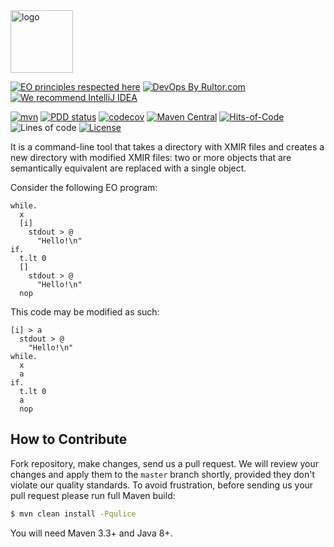 <img alt="logo" src="https://www.objectionary.com/cactus.svg" height="100px" />

[![EO principles respected here](https://www.elegantobjects.org/badge.svg)](https://www.elegantobjects.org)
[![DevOps By Rultor.com](http://www.rultor.com/b/objectionary/dedup)](http://www.rultor.com/p/objectionary/dedup)
[![We recommend IntelliJ IDEA](https://www.elegantobjects.org/intellij-idea.svg)](https://www.jetbrains.com/idea/)

[![mvn](https://github.com/objectionary/dedup/actions/workflows/mvn.yml/badge.svg?branch=master)](https://github.com/objectionary/dedup/actions/workflows/mvn.yml)
[![PDD status](http://www.0pdd.com/svg?name=objectionary/dedup)](http://www.0pdd.com/p?name=objectionary/dedup)
[![codecov](https://codecov.io/gh/objectionary/dedup/branch/master/graph/badge.svg)](https://codecov.io/gh/objectionary/dedup)
[![Maven Central](https://img.shields.io/maven-central/v/org.eolang/dedup.svg)](https://maven-badges.herokuapp.com/maven-central/org.eolang/dedup)
[![Hits-of-Code](https://hitsofcode.com/github/objectionary/dedup)](https://hitsofcode.com/view/github/objectionary/dedup)
![Lines of code](https://img.shields.io/tokei/lines/github/objectionary/dedup)
[![License](https://img.shields.io/badge/license-MIT-green.svg)](https://github.com/objectionary/dedup/blob/master/LICENSE.txt)

It is a command-line tool that takes a directory with XMIR files and creates a new directory with modified XMIR files: two or more objects that are semantically equivalent are replaced with a single object.

Consider the following EO program:

```
while.
  x
  [i]
    stdout > @
      "Hello!\n"
if.
  t.lt 0
  []
    stdout > @
      "Hello!\n"
  nop
```

This code may be modified as such:

```
[i] > a
  stdout > @
    "Hello!\n"
while.
  x
  a
if.
  t.lt 0
  a
  nop
```

## How to Contribute

Fork repository, make changes, send us a pull request.
We will review your changes and apply them to the `master` branch shortly,
provided they don't violate our quality standards. To avoid frustration,
before sending us your pull request please run full Maven build:

```bash
$ mvn clean install -Pqulice
```

You will need Maven 3.3+ and Java 8+.
